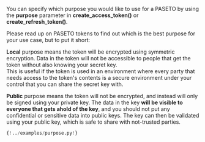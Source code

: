 You can specify which purpose you would like to use for a PASETO by using the **purpose** parameter in **create_access_token()** or **create_refresh_token()**.

Please read up on PASETO tokens to find out which is the best purpose for your use case, but to put it short:

**Local** purpose means the token will be encrypted using symmetric encryption. Data in the token will not be accessible to people that get the token without also knowing your secret key.\
This is useful if the token is used in an environment where every party that needs access to the token's contents is a secure environment under your control that you can share the secret key with.

**Public** purpose means the token will not be encrypted, and instead will only be signed using your private key.
The data in the key **will be visible to everyone that gets ahold of the key**, and you should not put any confidential or sensitive data into public keys.
The key can then be validated using your public key, which is safe to share with not-trusted parties.


```python hl_lines="16 35-36"
{!../examples/purpose.py!}
```
